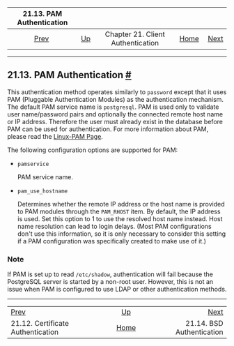 

|                  21.13. PAM Authentication                  |                                                                      |                                   |                                                       |                                                    |
| :---------------------------------------------------------: | :------------------------------------------------------------------- | :-------------------------------: | ----------------------------------------------------: | -------------------------------------------------: |
| [Prev](auth-cert.html "21.12. Certificate Authentication")  | [Up](client-authentication.html "Chapter 21. Client Authentication") | Chapter 21. Client Authentication | [Home](index.html "PostgreSQL 17devel Documentation") |  [Next](auth-bsd.html "21.14. BSD Authentication") |

***

## 21.13. PAM Authentication [#](#AUTH-PAM)

This authentication method operates similarly to `password` except that it uses PAM (Pluggable Authentication Modules) as the authentication mechanism. The default PAM service name is `postgresql`. PAM is used only to validate user name/password pairs and optionally the connected remote host name or IP address. Therefore the user must already exist in the database before PAM can be used for authentication. For more information about PAM, please read the [Linux-PAM Page](https://www.kernel.org/pub/linux/libs/pam/).

The following configuration options are supported for PAM:

* `pamservice`

    PAM service name.

* `pam_use_hostname`

    Determines whether the remote IP address or the host name is provided to PAM modules through the `PAM_RHOST` item. By default, the IP address is used. Set this option to 1 to use the resolved host name instead. Host name resolution can lead to login delays. (Most PAM configurations don't use this information, so it is only necessary to consider this setting if a PAM configuration was specifically created to make use of it.)

### Note

If PAM is set up to read `/etc/shadow`, authentication will fail because the PostgreSQL server is started by a non-root user. However, this is not an issue when PAM is configured to use LDAP or other authentication methods.

***

|                                                             |                                                                      |                                                    |
| :---------------------------------------------------------- | :------------------------------------------------------------------: | -------------------------------------------------: |
| [Prev](auth-cert.html "21.12. Certificate Authentication")  | [Up](client-authentication.html "Chapter 21. Client Authentication") |  [Next](auth-bsd.html "21.14. BSD Authentication") |
| 21.12. Certificate Authentication                           |         [Home](index.html "PostgreSQL 17devel Documentation")        |                          21.14. BSD Authentication |
